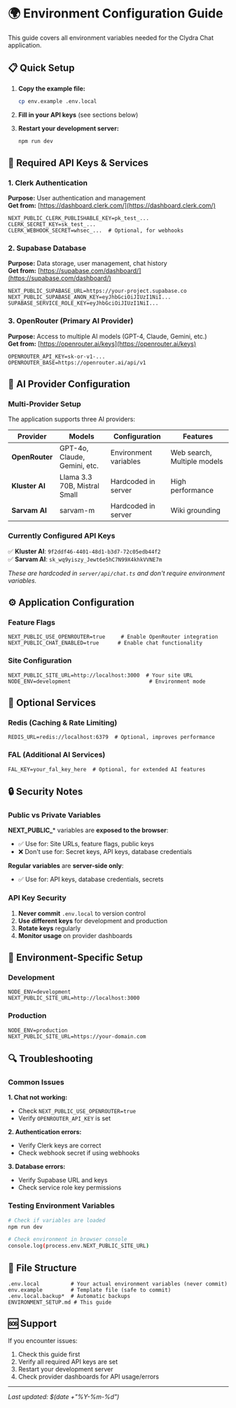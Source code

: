 # 🌍 Environment Configuration Guide

This guide covers all environment variables needed for the Clydra Chat application.

## 📋 Quick Setup

1. **Copy the example file:**
   ```bash
   cp env.example .env.local
   ```

2. **Fill in your API keys** (see sections below)

3. **Restart your development server:**
   ```bash
   npm run dev
   ```

## 🔑 Required API Keys & Services

### 1. Clerk Authentication
**Purpose:** User authentication and management  
**Get from:** [https://dashboard.clerk.com/](https://dashboard.clerk.com/)

```env
NEXT_PUBLIC_CLERK_PUBLISHABLE_KEY=pk_test_...
CLERK_SECRET_KEY=sk_test_...
CLERK_WEBHOOK_SECRET=whsec_...  # Optional, for webhooks
```

### 2. Supabase Database
**Purpose:** Data storage, user management, chat history  
**Get from:** [https://supabase.com/dashboard/](https://supabase.com/dashboard/)

```env
NEXT_PUBLIC_SUPABASE_URL=https://your-project.supabase.co
NEXT_PUBLIC_SUPABASE_ANON_KEY=eyJhbGciOiJIUzI1NiI...
SUPABASE_SERVICE_ROLE_KEY=eyJhbGciOiJIUzI1NiI...
```

### 3. OpenRouter (Primary AI Provider)
**Purpose:** Access to multiple AI models (GPT-4, Claude, Gemini, etc.)  
**Get from:** [https://openrouter.ai/keys](https://openrouter.ai/keys)

```env
OPENROUTER_API_KEY=sk-or-v1-...
OPENROUTER_BASE=https://openrouter.ai/api/v1
```

## 🤖 AI Provider Configuration

### Multi-Provider Setup
The application supports three AI providers:

| Provider | Models | Configuration | Features |
|----------|--------|---------------|----------|
| **OpenRouter** | GPT-4o, Claude, Gemini, etc. | Environment variables | Web search, Multiple models |
| **Kluster AI** | Llama 3.3 70B, Mistral Small | Hardcoded in server | High performance |
| **Sarvam AI** | sarvam-m | Hardcoded in server | Wiki grounding |

### Currently Configured API Keys

✅ **Kluster AI**: `9f2ddf46-4401-48d1-b3d7-72c05edb44f2`  
✅ **Sarvam AI**: `sk_wq9yiszy_Jewt6e5hC7N99X4khkVVNE7m`

*These are hardcoded in `server/api/chat.ts` and don't require environment variables.*

## ⚙️ Application Configuration

### Feature Flags
```env
NEXT_PUBLIC_USE_OPENROUTER=true     # Enable OpenRouter integration
NEXT_PUBLIC_CHAT_ENABLED=true      # Enable chat functionality
```

### Site Configuration
```env
NEXT_PUBLIC_SITE_URL=http://localhost:3000  # Your site URL
NODE_ENV=development                         # Environment mode
```

## 🔧 Optional Services

### Redis (Caching & Rate Limiting)
```env
REDIS_URL=redis://localhost:6379  # Optional, improves performance
```

### FAL (Additional AI Services)
```env
FAL_KEY=your_fal_key_here  # Optional, for extended AI features
```

## 🔒 Security Notes

### Public vs Private Variables

**NEXT_PUBLIC_*** variables are **exposed to the browser**:
- ✅ Use for: Site URLs, feature flags, public keys
- ❌ Don't use for: Secret keys, API keys, database credentials

**Regular variables** are **server-side only**:
- ✅ Use for: API keys, database credentials, secrets

### API Key Security

1. **Never commit** `.env.local` to version control
2. **Use different keys** for development and production
3. **Rotate keys** regularly
4. **Monitor usage** on provider dashboards

## 🚀 Environment-Specific Setup

### Development
```env
NODE_ENV=development
NEXT_PUBLIC_SITE_URL=http://localhost:3000
```

### Production
```env
NODE_ENV=production
NEXT_PUBLIC_SITE_URL=https://your-domain.com
```

## 🔍 Troubleshooting

### Common Issues

**1. Chat not working:**
- Check `NEXT_PUBLIC_USE_OPENROUTER=true`
- Verify `OPENROUTER_API_KEY` is set

**2. Authentication errors:**
- Verify Clerk keys are correct
- Check webhook secret if using webhooks

**3. Database errors:**
- Verify Supabase URL and keys
- Check service role key permissions

### Testing Environment Variables

```bash
# Check if variables are loaded
npm run dev

# Check environment in browser console
console.log(process.env.NEXT_PUBLIC_SITE_URL)
```

## 📁 File Structure

```
.env.local          # Your actual environment variables (never commit)
env.example         # Template file (safe to commit)
.env.local.backup*  # Automatic backups
ENVIRONMENT_SETUP.md # This guide
```

## 🆘 Support

If you encounter issues:
1. Check this guide first
2. Verify all required API keys are set
3. Restart your development server
4. Check provider dashboards for API usage/errors

---

*Last updated: $(date +"%Y-%m-%d")* 
